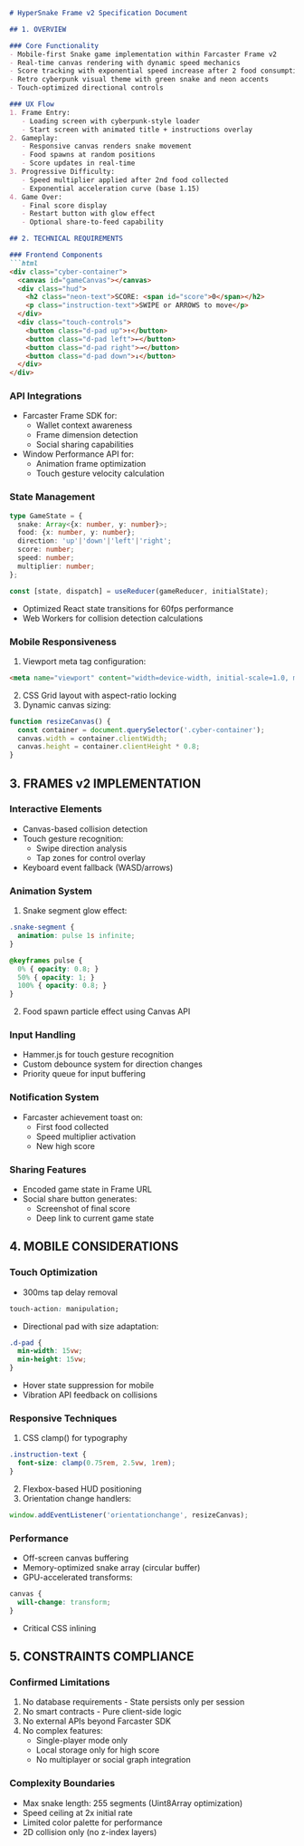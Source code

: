 ```markdown
# HyperSnake Frame v2 Specification Document

## 1. OVERVIEW

### Core Functionality
- Mobile-first Snake game implementation within Farcaster Frame v2
- Real-time canvas rendering with dynamic speed mechanics
- Score tracking with exponential speed increase after 2 food consumptions
- Retro cyberpunk visual theme with green snake and neon accents
- Touch-optimized directional controls

### UX Flow
1. Frame Entry: 
   - Loading screen with cyberpunk-style loader
   - Start screen with animated title + instructions overlay
2. Gameplay:
   - Responsive canvas renders snake movement
   - Food spawns at random positions
   - Score updates in real-time
3. Progressive Difficulty:
   - Speed multiplier applied after 2nd food collected
   - Exponential acceleration curve (base 1.15)
4. Game Over:
   - Final score display
   - Restart button with glow effect
   - Optional share-to-feed capability

## 2. TECHNICAL REQUIREMENTS

### Frontend Components
```html
<div class="cyber-container">
  <canvas id="gameCanvas"></canvas>
  <div class="hud">
    <h2 class="neon-text">SCORE: <span id="score">0</span></h2>
    <p class="instruction-text">SWIPE or ARROWS to move</p>
  </div>
  <div class="touch-controls">
    <button class="d-pad up">↑</button>
    <button class="d-pad left">←</button>
    <button class="d-pad right">→</button>
    <button class="d-pad down">↓</button>
  </div>
</div>
```

### API Integrations
- Farcaster Frame SDK for:
  - Wallet context awareness
  - Frame dimension detection
  - Social sharing capabilities
- Window Performance API for:
  - Animation frame optimization
  - Touch gesture velocity calculation

### State Management
```typescript
type GameState = {
  snake: Array<{x: number, y: number}>;
  food: {x: number, y: number};
  direction: 'up'|'down'|'left'|'right';
  score: number;
  speed: number;
  multiplier: number;
};

const [state, dispatch] = useReducer(gameReducer, initialState);
```
- Optimized React state transitions for 60fps performance
- Web Workers for collision detection calculations

### Mobile Responsiveness
1. Viewport meta tag configuration:
```html
<meta name="viewport" content="width=device-width, initial-scale=1.0, maximum-scale=1.0, user-scalable=no">
```
2. CSS Grid layout with aspect-ratio locking
3. Dynamic canvas sizing:
```javascript
function resizeCanvas() {
  const container = document.querySelector('.cyber-container');
  canvas.width = container.clientWidth;
  canvas.height = container.clientHeight * 0.8;
}
```

## 3. FRAMES v2 IMPLEMENTATION

### Interactive Elements
- Canvas-based collision detection
- Touch gesture recognition:
  - Swipe direction analysis
  - Tap zones for control overlay
- Keyboard event fallback (WASD/arrows)

### Animation System
1. Snake segment glow effect:
```css
.snake-segment {
  animation: pulse 1s infinite;
}

@keyframes pulse {
  0% { opacity: 0.8; }
  50% { opacity: 1; }
  100% { opacity: 0.8; }
}
```
2. Food spawn particle effect using Canvas API

### Input Handling
- Hammer.js for touch gesture recognition
- Custom debounce system for direction changes
- Priority queue for input buffering

### Notification System
- Farcaster achievement toast on:
  - First food collected
  - Speed multiplier activation
  - New high score

### Sharing Features
- Encoded game state in Frame URL
- Social share button generates:
  - Screenshot of final score
  - Deep link to current game state

## 4. MOBILE CONSIDERATIONS

### Touch Optimization
- 300ms tap delay removal
```css
touch-action: manipulation;
```
- Directional pad with size adaptation:
```css
.d-pad {
  min-width: 15vw;
  min-height: 15vw;
}
```
- Hover state suppression for mobile
- Vibration API feedback on collisions

### Responsive Techniques
1. CSS clamp() for typography
```css
.instruction-text {
  font-size: clamp(0.75rem, 2.5vw, 1rem);
}
```
2. Flexbox-based HUD positioning
3. Orientation change handlers:
```javascript
window.addEventListener('orientationchange', resizeCanvas);
```

### Performance
- Off-screen canvas buffering
- Memory-optimized snake array (circular buffer)
- GPU-accelerated transforms:
```css
canvas {
  will-change: transform;
}
```
- Critical CSS inlining

## 5. CONSTRAINTS COMPLIANCE

### Confirmed Limitations
1. No database requirements - State persists only per session
2. No smart contracts - Pure client-side logic
3. No external APIs beyond Farcaster SDK
4. No complex features:
   - Single-player mode only
   - Local storage only for high score
   - No multiplayer or social graph integration

### Complexity Boundaries
- Max snake length: 255 segments (Uint8Array optimization)
- Speed ceiling at 2x initial rate
- Limited color palette for performance
- 2D collision only (no z-index layers)
```
